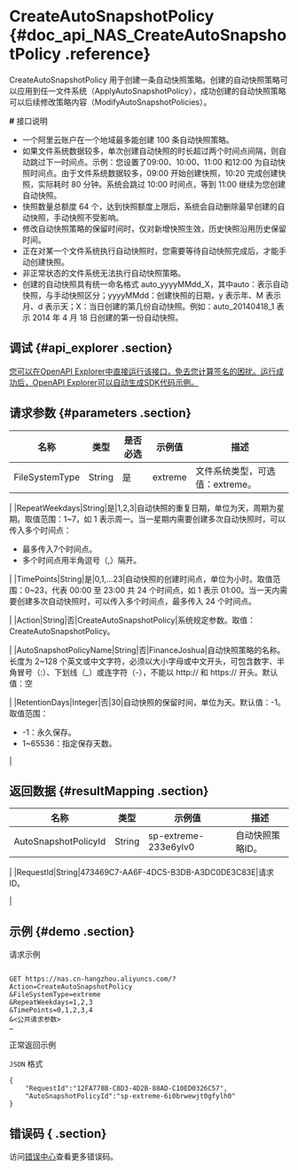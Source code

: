 # CreateAutoSnapshotPolicy {#doc_api_NAS_CreateAutoSnapshotPolicy .reference}

CreateAutoSnapshotPolicy 用于创建一条自动快照策略。创建的自动快照策略可以应用到任一文件系统（ApplyAutoSnapshotPolicy），成功创建的自动快照策略可以后续修改策略内容（ModifyAutoSnapshotPolicies）。

**\#** 接口说明

-   一个阿里云账户在一个地域最多能创建 100 条自动快照策略。
-   如果文件系统数据较多，单次创建自动快照的时长超过两个时间点间隔，则自动跳过下一时间点。示例：您设置了09:00、10:00、11:00 和12:00 为自动快照时间点。由于文件系统数据较多，09:00 开始创建快照，10:20 完成创建快照，实际耗时 80 分钟。系统会跳过 10:00 时间点，等到 11:00 继续为您创建自动快照。
-   快照数量总额度 64 个，达到快照额度上限后，系统会自动删除最早创建的自动快照，手动快照不受影响。
-   修改自动快照策略的保留时间时，仅对新增快照生效，历史快照沿用历史保留时间。
-   正在对某一个文件系统执行自动快照时，您需要等待自动快照完成后，才能手动创建快照。
-   非正常状态的文件系统无法执行自动快照策略。
-   创建的自动快照具有统一命名格式 auto\_yyyyMMdd\_X，其中auto：表示自动快照，与手动快照区分；yyyyMMdd：创建快照的日期，y 表示年、M 表示月、d 表示天；X：当日创建的第几份自动快照。例如：auto\_20140418\_1 表示 2014 年 4 月 18 日创建的第一份自动快照。

## 调试 {#api_explorer .section}

[您可以在OpenAPI Explorer中直接运行该接口，免去您计算签名的困扰。运行成功后，OpenAPI Explorer可以自动生成SDK代码示例。](https://api.aliyun.com/#product=NAS&api=CreateAutoSnapshotPolicy&type=RPC&version=2017-06-26)

## 请求参数 {#parameters .section}

|名称|类型|是否必选|示例值|描述|
|--|--|----|---|--|
|FileSystemType|String|是|extreme|文件系统类型，可选值：extreme。

 |
|RepeatWeekdays|String|是|1,2,3|自动快照的重复日期，单位为天，周期为星期。取值范围：1~7，如 1 表示周一。当一星期内需要创建多次自动快照时，可以传入多个时间点：

 -   最多传入7个时间点。
-   多个时间点用半角逗号（,）隔开。

 |
|TimePoints|String|是|0,1,…23|自动快照的创建时间点，单位为小时。取值范围：0~23，代表 00:00 至 23:00 共 24 个时间点，如 1 表示 01:00。当一天内需要创建多次自动快照时，可以传入多个时间点，最多传入 24 个时间点。

 |
|Action|String|否|CreateAutoSnapshotPolicy|系统规定参数。取值：CreateAutoSnapshotPolicy。

 |
|AutoSnapshotPolicyName|String|否|FinanceJoshua|自动快照策略的名称。长度为 2~128 个英文或中文字符，必须以大小字母或中文开头，可包含数字、半角冒号（:）、下划线（\_）或连字符（-），不能以 http:// 和 https:// 开头。默认值：空

 |
|RetentionDays|Integer|否|30|自动快照的保留时间，单位为天。默认值：-1。取值范围：

 -   -1：永久保存。
-   1~65536：指定保存天数。

 |

## 返回数据 {#resultMapping .section}

|名称|类型|示例值|描述|
|--|--|---|--|
|AutoSnapshotPolicyId|String|sp-extreme-233e6ylv0|自动快照策略ID。

 |
|RequestId|String|473469C7-AA6F-4DC5-B3DB-A3DC0DE3C83E|请求ID。

 |

## 示例 {#demo .section}

请求示例

``` {#request_demo}

GET https://nas.cn-hangzhou.aliyuncs.com/?Action=CreateAutoSnapshotPolicy
&FileSystemType=extreme
&RepeatWeekdays=1,2,3
&TimePoints=0,1,2,3,4
&<公共请求参数>
…

```

正常返回示例

`JSON` 格式

``` {#json_return_success_demo}
{
	"RequestId":"12FA778B-C8D3-4D2B-88AD-C10ED0326C57",
	"AutoSnapshotPolicyId":"sp-extreme-6i0brwewjt0gfylh0"
}
```

## 错误码 { .section}

访问[错误中心](https://error-center.aliyun.com/status/product/NAS)查看更多错误码。

